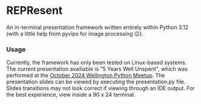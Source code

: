 # REPResent

An in-terminal presentation framework written entirely within Python 3.12 (with a little help from pyvips for image processing 😉).

### Usage

Currently, the framework has only been tested on Linux-based systems.
The current presentation availiable is "5 Years Well Unspent", which was performed at the [October 2024 Wellington Python Meetup](https://www.meetup.com/pythonnz-wellington/events/300250678/).
The presentation slides can be viewed by executing the presentation.py file.
Slides transitions may not look correct if viewing through an IDE output.
For the best experience, view inside a 90 x 24 terminal.
